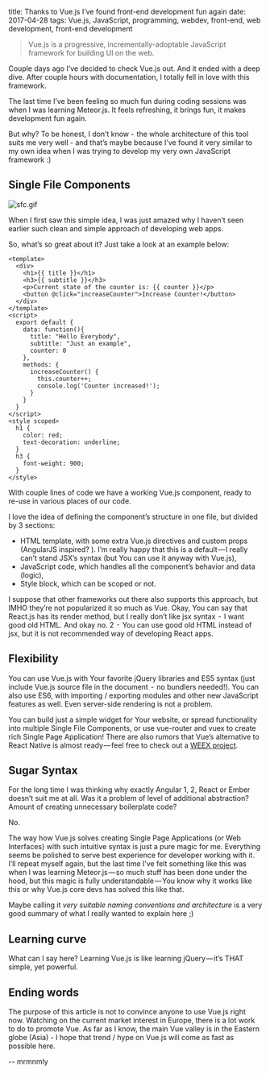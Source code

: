 title: Thanks to Vue.js I’ve found front-end development fun again
date: 2017-04-28
tags: Vue.js, JavaScript, programming, webdev, front-end, web development, front-end development

> Vue.js is a progressive, incrementally-adoptable JavaScript framework for building UI on the web.

Couple days ago I’ve decided to check Vue.js out. And it ended with a deep dive. After couple hours with documentation, I totally fell in love with this framework.

The last time I’ve been feeling so much fun during coding sessions was when I was learning Meteor.js. It feels refreshing, it brings fun, it makes development fun again.

But why? To be honest, I don’t know -  the whole architecture of this tool suits me very well - and that’s maybe because I’ve found it very similar to my own idea when I was trying to develop my very own JavaScript framework :)

## Single File Components

![sfc.gif](/public/1514935708675-sfc.gif)

When I first saw this simple idea, I was just amazed why I haven’t seen earlier such clean and simple approach of developing web apps.

So, what’s so great about it? Just take a look at an example below:

<pre><code class="no-highlight">&lt;template&gt;
  &lt;div&gt;
    &lt;h1&gt;{{ title }}&lt;/h1&gt;
    &lt;h3&gt;{{ subtitle }}&lt;/h3&gt;
    &lt;p&gt;Current state of the counter is: {{ counter }}&lt;/p&gt;
    &lt;button @click=&quot;increaseCounter&quot;&gt;Increase Counter!&lt;/button&gt;
  &lt;/div&gt;
&lt;/template&gt;
&lt;script&gt;
  export default {
    data: function(){
      title: &quot;Hello Everybody&quot;,
      subtitle: &quot;Just an example&quot;,
      counter: 0
    },
    methods: {
      increaseCounter() {
        this.counter++;
        console.log(&#39;Counter increased!&#39;);
      }
    }
  }
&lt;/script&gt;
&lt;style scoped&gt;
  h1 {
    color: red;
    text-decoration: underline;
  }
  h3 {
    font-weight: 900;
  }
&lt;/style&gt;
</code></pre>

With couple lines of code we have a working Vue.js component, ready to re-use in various places of our code.

I love the idea of defining the component’s structure in one file, but divided by 3 sections:

- HTML template, with some extra Vue.js directives and custom props (AngularJS inspired? ). I’m really happy that this is a default — I really can’t stand JSX’s syntax (but You can use it anyway with Vue.js),
- JavaScript code, which handles all the component’s behavior and data (logic),
- Style block, which can be scoped or not.

I suppose that other frameworks out there also supports this approach, but IMHO they’re not popularized it so much as Vue. Okay, You can say that React.js has its render method, but I really don’t like jsx syntax  -  I want good old HTML. And okay no. 2  -  You can use good old HTML instead of jsx, but it is not recommended way of developing React apps.

## Flexibility

You can use Vue.js with Your favorite jQuery libraries and ES5 syntax (just include Vue.js source file in the document  -  no bundlers needed!). You can also use ES6, with importing / exporting modules and other new JavaScript features as well. Even server-side rendering is not a problem.

You can build just a simple widget for Your website, or spread functionality into multiple Single File Components, or use vue-router and vuex to create rich Single Page Application! There are also rumors that Vue’s alternative to React Native is almost ready — feel free to check out a [WEEX project](https://github.com/alibaba/weex).

## Sugar Syntax

For the long time I was thinking why exactly Angular 1, 2, React or Ember doesn’t suit me at all. Was it a problem of level of additional abstraction? Amount of creating unnecessary boilerplate code?

No.

The way how Vue.js solves creating Single Page Applications (or Web Interfaces) with such intuitive syntax is just a pure magic for me. Everything seems be polished to serve best experience for developer working with it. I’ll repeat myself again, but the last time I’ve felt something like this was when I was learning Meteor.js — so much stuff has been done under the hood, but this magic is fully understandable — You know why it works like this or why Vue.js core devs has solved this like that.

Maybe calling it *very suitable naming conventions and architecture* is a very good summary of what I really wanted to explain here ;)

## Learning curve

What can I say here? Learning Vue.js is like learning jQuery — it’s THAT simple, yet powerful.

## Ending words

The purpose of this article is not to convince anyone to use Vue.js right now. Watching on the current market interest in Europe, there is a lot work to do to promote Vue. As far as I know, the main Vue valley is in the Eastern globe (Asia) - I hope that trend / hype on Vue.js will come as fast as possible here.

-- mrmnmly
